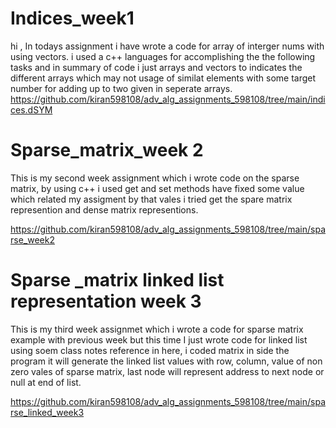 # Indices_week1 
hi , In todays assignment i have wrote a code for array of interger nums with using vectors. i used a c++ languages for accomplishing the the following tasks and in summary of code i just arrays and vectors to indicates the different arrays which may not usage of similat elements with some target number for adding up  to two given in seperate arrays.
https://github.com/kiran598108/adv_alg_assignments_598108/tree/main/indices.dSYM


# Sparse_matrix_week 2
This is my second week assignment which i wrote code on the sparse matrix, by using c++ i used get and set methods have fixed some value which related my assigment by that vales i tried get the spare matrix represention and dense matrix representions.

https://github.com/kiran598108/adv_alg_assignments_598108/tree/main/sparse_week2

# Sparse _matrix linked list representation week 3
This is my third week assignmet which i wrote a code for sparse matrix example with previous week but this time I just wrote code for linked list using soem class notes reference in here, i coded matrix in side the program it will generate the linked list values with row, column, value of non zero vales of sparse matrix, last node will represent address to next node or null at end of list.

https://github.com/kiran598108/adv_alg_assignments_598108/tree/main/sparse_linked_week3


